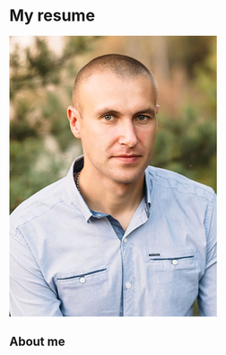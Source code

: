 <html lang="en">
<head>
    <meta charset="UTF-8">
    <meta http-equiv="X-UA-Compatible" content="IE=edge">
    <meta name="viewport" content="width=device-width, initial-scale=1.0">
    <title>Document</title>
</head>
<body>
    <h1>My resume</h1>
    <img src="/img/profile.jpg" alt="profile" style="width370">
    <h2>
        About me
    </h2>
</body>
</html>
